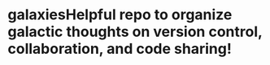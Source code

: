 # galaxiesHelpful repo to organize galactic thoughts on version control, collaboration, and code sharing!
